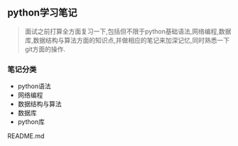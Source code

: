 ## python学习笔记

> 面试之前打算全方面复习一下,包括但不限于python基础语法,网络编程,数据库,数据结构与算法方面的知识点,并做相应的笔记来加深记忆,同时熟悉一下git方面的操作.


### 笔记分类

* python语法
* 网络编程
* 数据结构与算法
* 数据库
* python库

README.md


